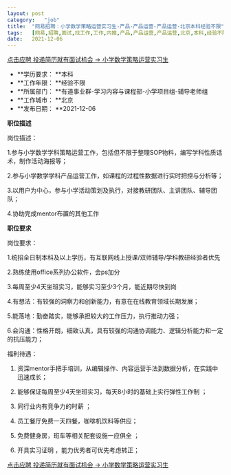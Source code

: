 ```yaml
---
layout:	post
category:	"job"
title:	"网易招聘：小学数学策略运营实习生-产品-产品运营-产品运营-北京本科经验不限"
tags:	[网易,招聘,面试,找工作,工作,内推,产品,产品运营,产品运营,北京,本科,经验不限]
date:	2021-12-06
---
```


[点击应聘 投递简历就有面试机会 ->  小学数学策略运营实习生](http://mobile.bole.netease.com/bole/boleDetail?id=27586&employeeId=346f03c3cda5f04c&key=all)



- **学历要求： **本科
- **工作年限： **经验不限
- **所属部门： **有道事业群-学习内容与课程部-小学项目组-辅导老师组
- **工作城市： **北京
- **发布日期： **2021-12-06



**职位描述**

岗位描述：

1.参与小学数学学科策略运营工作，包括但不限于整理SOP物料，编写学科性质话术，制作活动海报等；

2.参与小学数学学科产品运营工作，如课程的过程性数据进行实时把控与分析等；

3.以用户为中心，参与小学活动策划及执行，对接教研团队、主讲团队、辅导团队；

4.协助完成mentor布置的其他工作





**职位要求**

岗位要求：

1.统招全日制本科及以上学历，有互联网线上授课/双师辅导/学科教研经验者优先

2.熟练使用office系列办公软件，会ps加分

3.每周至少4天坐班实习，能够实习至少3个月，能近期尽快到岗

4.有想法：有较强的洞察力和创新能力，有意在在线教育领域长期发展；

5.能落地：勤奋踏实，能够承担较大的工作压力，执行推动力强；

6.会沟通：性格开朗，细致认真，具有较强的沟通协调能力、逻辑分析能力和一定的抗压能力；



福利待遇：

1. 资深mentor手把手培训，从编辑操作、内容运营手法到数据分析，在实践中迅速成长；

2. 能够保证每周至少4天坐班实习，每天8小时的基础上实行弹性工作制 ；

3. 同行业内有竞争力的时薪 ；

4. 员工餐厅免费一天四餐，咖啡机饮料等供应；

5. 免费健身房，班车等相关配套设施一应俱全 ；

6. 开具实习证明 ，能力优秀者可优先考虑转正；



[点击应聘 投递简历就有面试机会 ->  小学数学策略运营实习生](http://mobile.bole.netease.com/bole/boleDetail?id=27586&employeeId=346f03c3cda5f04c&key=all)